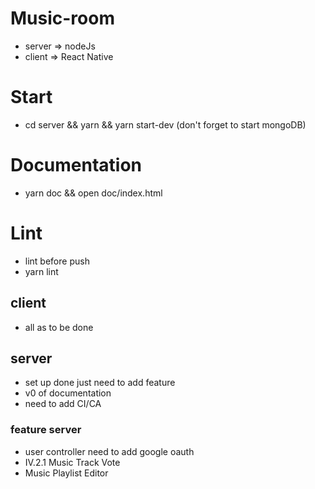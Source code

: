 # Music-room
* server => nodeJs
* client => React Native

# Start
* cd server && yarn && yarn start-dev (don't forget to start mongoDB)

# Documentation
* yarn doc && open doc/index.html
# Lint
* lint before push
* yarn lint

## client
* all as to be done

## server
* set up done just need to add feature
* v0 of documentation
* need to add CI/CA

### feature server
* user controller need to add google oauth
* IV.2.1 Music Track Vote
* Music Playlist Editor
